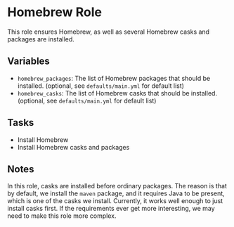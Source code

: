 # Homebrew Role

This role ensures Homebrew, as well as several Homebrew casks and packages are installed.

## Variables

* `homebrew_packages`: The list of Homebrew packages that should be installed. (optional, see `defaults/main.yml` for default list)
* `homebrew_casks`: The list of Homebrew casks that should be installed. (optional, see `defaults/main.yml` for default list)

## Tasks

* Install Homebrew
* Install Homebrew casks and packages

## Notes

In this role, casks are installed before ordinary packages. The reason is that by default, we install the `maven` package, and it requires Java to be present, which is one of the casks we install. Currently, it works well enough to just install casks first. If the requirements ever get more interesting, we may need to make this role more complex.
